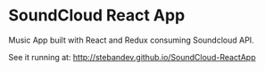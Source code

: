 # SoundCloud React App

Music App built with React and Redux consuming Soundcloud API.

See it running at: http://stebandev.github.io/SoundCloud-ReactApp
